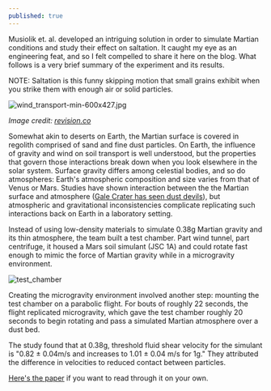 ```yaml
---
published: true
---
```

Musiolik et. al. developed an intriguing solution in order to simulate Martian conditions and study their effect on saltation. It caught my eye as an engineering feat, and so I felt compelled to share it here on the blog. What follows is a very brief summary of the experiment and its results.

NOTE: Saltation is this funny skipping motion that small grains exhibit when you strike them with enough air or solid particles.

![wind_transport-min-600x427.jpg]({{site.baseurl}}/images/wind_transport-min-600x427.jpg)

_Image credit: [revision.co](https://www.revision.co.zw/wind-action-in-deserts-wind-transport-and-deposition/)_

Somewhat akin to deserts on Earth, the Martian surface is covered in regolith comprised of sand and fine dust particles. On Earth, the influence of gravity and wind on soil transport is well understood, but the properties that govern those interactions break down when you look elsewhere in the solar system. Surface gravity differs among celestial bodies, and so do atmospheres: Earth's atmospheric composition and size varies from that of Venus or Mars. Studies have shown interaction between the the Martian surface and atmosphere ([Gale Crater has seen dust devils](https://www.nasa.gov/image-feature/jpl/pia21270/martian-dust-devil-action-in-gale-crater-sol-1597)), but atmospheric and gravitational inconsistencies complicate replicating such interactions back on Earth in a laboratory setting.

Instead of using low-density materials to simulate 0.38g Martian gravity and its thin atmosphere, the team built a test chamber. Part wind tunnel, part centrifuge, it housed a Mars soil simulant (JSC 1A) and could rotate fast enough to mimic the force of Martian gravity while in a microgravity environment. 

![test_chamber]({{site.baseurl}}/images/chamber.png)

Creating the microgravity environment involved another step: mounting the test chamber on a parabolic flight. For bouts of roughly 22 seconds, the flight replicated microgravity, which gave the test chamber roughly 20 seconds to begin rotating and pass a simulated Martian atmosphere over a dust bed.

The study found that at 0.38g, threshold fluid shear velocity for the simulant is "0.82 ± 0.04m/s and increases to 1.01 ± 0.04 m/s for 1g." They attributed the difference in velocities to reduced contact between particles.

[Here's the paper](https://arxiv.org/abs/1801.08787) if you want to read through it on your own.
